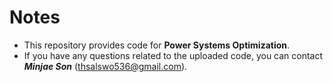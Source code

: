 # Notes
- This repository provides code for **Power Systems Optimization**.
- If you have any questions related to the uploaded code, you can contact _**Minjae Son**_ (thsalswo536@gmail.com).
